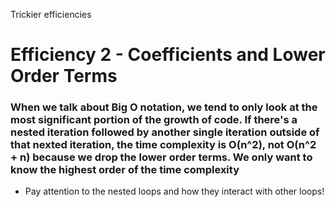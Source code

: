 Trickier efficiencies
# Efficiency 2 - Coefficients and Lower Order Terms

### When we talk about Big O notation, we tend to only look at the most significant portion of the growth of code. If there's a nested iteration followed by another single iteration outside of that nexted iteration, the time complexity is O(n^2), not O(n^2 + n) because we drop the lower order terms. We only want to know the highest order of the time complexity

* Pay attention to the nested loops and how they interact with other loops!
